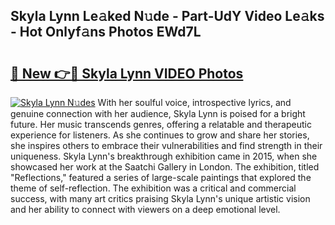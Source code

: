 ## Skyla Lynn Le𝚊ked N𝚞de - Part-UdY Video Le𝚊ks - Hot Onlyf𝚊ns Photos EWd7L

# <h2><a href="http://ac29246.deff.icu/?id=Skyla+Lynn">🔗 New 👉🔴 Skyla Lynn VIDEO Photos</a></h2>

[![Skyla Lynn N𝚞des](https://i.imgur.com/rIISA9y.gif)](http://ac29246.deff.icu/?id=Skyla+Lynn)
With her soulful voice, introspective lyrics, and genuine connection with her audience, Skyla Lynn is poised for a bright future. Her music transcends genres, offering a relatable and therapeutic experience for listeners. As she continues to grow and share her stories, she inspires others to embrace their vulnerabilities and find strength in their uniqueness. Skyla Lynn's breakthrough exhibition came in 2015, when she showcased her work at the Saatchi Gallery in London. The exhibition, titled "Reflections," featured a series of large-scale paintings that explored the theme of self-reflection. The exhibition was a critical and commercial success, with many art critics praising Skyla Lynn's unique artistic vision and her ability to connect with viewers on a deep emotional level.
